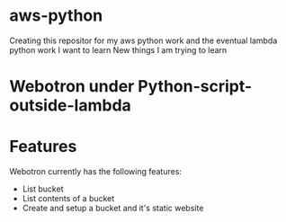 # aws-python
Creating this repositor for my aws python work and the eventual lambda python work I want to learn
New things I am trying to learn

# Webotron under Python-script-outside-lambda

# Features

Webotron currently has the following features:

- List bucket
- List contents of a bucket
- Create and setup a bucket and it's static website
